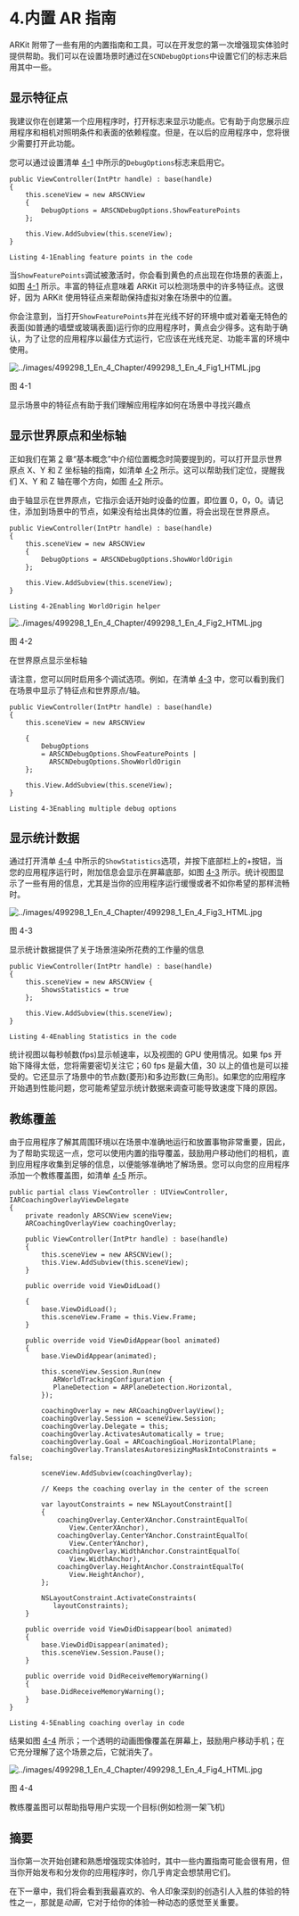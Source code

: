 # 4.内置 AR 指南

ARKit 附带了一些有用的内置指南和工具，可以在开发您的第一次增强现实体验时提供帮助。我们可以在设置场景时通过在`SCNDebugOptions`中设置它们的标志来启用其中一些。

## 显示特征点

我建议你在创建第一个应用程序时，打开标志来显示功能点。它有助于向您展示应用程序和相机对照明条件和表面的依赖程度。但是，在以后的应用程序中，您将很少需要打开此功能。

您可以通过设置清单 [4-1](#PC1) 中所示的`DebugOptions`标志来启用它。

```
public ViewController(IntPtr handle) : base(handle)
{
    this.sceneView = new ARSCNView
    {
        DebugOptions = ARSCNDebugOptions.ShowFeaturePoints
    };

    this.View.AddSubview(this.sceneView);
}

Listing 4-1Enabling feature points in the code

```

当`ShowFeaturePoints`调试被激活时，你会看到黄色的点出现在你场景的表面上，如图 [4-1](#Fig1) 所示。丰富的特征点意味着 ARKit 可以检测场景中的许多特征点。这很好，因为 ARKit 使用特征点来帮助保持虚拟对象在场景中的位置。

你会注意到，当打开`ShowFeaturePoints`并在光线不好的环境中或对着毫无特色的表面(如普通的墙壁或玻璃表面)运行你的应用程序时，黄点会少得多。这有助于确认，为了让您的应用程序以最佳方式运行，它应该在光线充足、功能丰富的环境中使用。

![../images/499298_1_En_4_Chapter/499298_1_En_4_Fig1_HTML.jpg](../images/499298_1_En_4_Chapter/499298_1_En_4_Fig1_HTML.jpg)

图 4-1

显示场景中的特征点有助于我们理解应用程序如何在场景中寻找兴趣点

## 显示世界原点和坐标轴

正如我们在第 [2](02.html) 章“基本概念”中介绍位置概念时简要提到的，可以打开显示世界原点 X、Y 和 Z 坐标轴的指南，如清单 [4-2](#PC2) 所示。这可以帮助我们定位，提醒我们 X、Y 和 Z 轴在哪个方向，如图 [4-2](#Fig4) 所示。

由于轴显示在世界原点，它指示会话开始时设备的位置，即位置 0，0，0。请记住，添加到场景中的节点，如果没有给出具体的位置，将会出现在世界原点。

```
public ViewController(IntPtr handle) : base(handle)
{
    this.sceneView = new ARSCNView
    {
        DebugOptions = ARSCNDebugOptions.ShowWorldOrigin
    };

    this.View.AddSubview(this.sceneView);
}

Listing 4-2Enabling WorldOrigin helper

```

![../images/499298_1_En_4_Chapter/499298_1_En_4_Fig2_HTML.jpg](../images/499298_1_En_4_Chapter/499298_1_En_4_Fig2_HTML.jpg)

图 4-2

在世界原点显示坐标轴

请注意，您可以同时启用多个调试选项。例如，在清单 [4-3](#PC3) 中，您可以看到我们在场景中显示了特征点和世界原点/轴。

```
public ViewController(IntPtr handle) : base(handle)
{
    this.sceneView = new ARSCNView

    {
        DebugOptions
        = ARSCNDebugOptions.ShowFeaturePoints |
          ARSCNDebugOptions.ShowWorldOrigin
    };

    this.View.AddSubview(this.sceneView);
}

Listing 4-3Enabling multiple debug options

```

## 显示统计数据

通过打开清单 [4-4](#PC4) 中所示的`ShowStatistics`选项，并按下底部栏上的+按钮，当您的应用程序运行时，附加信息会显示在屏幕底部，如图 [4-3](#Fig3) 所示。统计视图显示了一些有用的信息，尤其是当你的应用程序运行缓慢或者不如你希望的那样流畅时。

![../images/499298_1_En_4_Chapter/499298_1_En_4_Fig3_HTML.jpg](../images/499298_1_En_4_Chapter/499298_1_En_4_Fig3_HTML.jpg)

图 4-3

显示统计数据提供了关于场景渲染所花费的工作量的信息

```
public ViewController(IntPtr handle) : base(handle)
{
    this.sceneView = new ARSCNView {
        ShowsStatistics = true
    };

    this.View.AddSubview(this.sceneView);
}

Listing 4-4Enabling Statistics in the code

```

统计视图以每秒帧数(fps)显示帧速率，以及视图的 GPU 使用情况。如果 fps 开始下降得太低，您将需要密切关注它；60 fps 是最大值，30 以上的值也是可以接受的。它还显示了场景中的节点数(菱形)和多边形数(三角形)。如果您的应用程序开始遇到性能问题，您可能希望显示统计数据来调查可能导致速度下降的原因。

## 教练覆盖

由于应用程序了解其周围环境以在场景中准确地运行和放置事物非常重要，因此，为了帮助实现这一点，您可以使用内置的指导覆盖，鼓励用户移动他们的相机，直到应用程序收集到足够的信息，以便能够准确地了解场景。您可以向您的应用程序添加一个教练覆盖图，如清单 [4-5](#PC5) 所示。

```
public partial class ViewController : UIViewController, IARCoachingOverlayViewDelegate
{
    private readonly ARSCNView sceneView;
    ARCoachingOverlayView coachingOverlay;

    public ViewController(IntPtr handle) : base(handle)
    {
        this.sceneView = new ARSCNView();
        this.View.AddSubview(this.sceneView);
    }

    public override void ViewDidLoad()

    {
        base.ViewDidLoad();
        this.sceneView.Frame = this.View.Frame;
    }

    public override void ViewDidAppear(bool animated)
    {
        base.ViewDidAppear(animated);

        this.sceneView.Session.Run(new
           ARWorldTrackingConfiguration {
           PlaneDetection = ARPlaneDetection.Horizontal,
        });

        coachingOverlay = new ARCoachingOverlayView();
        coachingOverlay.Session = sceneView.Session;
        coachingOverlay.Delegate = this;
        coachingOverlay.ActivatesAutomatically = true;
        coachingOverlay.Goal = ARCoachingGoal.HorizontalPlane;
        coachingOverlay.TranslatesAutoresizingMaskIntoConstraints = false;

        sceneView.AddSubview(coachingOverlay);

        // Keeps the coaching overlay in the center of the screen

        var layoutConstraints = new NSLayoutConstraint[]
        {
            coachingOverlay.CenterXAnchor.ConstraintEqualTo(
               View.CenterXAnchor),
            coachingOverlay.CenterYAnchor.ConstraintEqualTo(
               View.CenterYAnchor),
            coachingOverlay.WidthAnchor.ConstraintEqualTo(
               View.WidthAnchor),
            coachingOverlay.HeightAnchor.ConstraintEqualTo(
               View.HeightAnchor),
        };

        NSLayoutConstraint.ActivateConstraints(
           layoutConstraints);
    }

    public override void ViewDidDisappear(bool animated)
    {
        base.ViewDidDisappear(animated);
        this.sceneView.Session.Pause();
    }

    public override void DidReceiveMemoryWarning()
    {
        base.DidReceiveMemoryWarning();
    }
}

Listing 4-5Enabling coaching overlay in code

```

结果如图 [4-4](#Fig4) 所示；一个透明的动画图像覆盖在屏幕上，鼓励用户移动手机；在它充分理解了这个场景之后，它就消失了。

![../images/499298_1_En_4_Chapter/499298_1_En_4_Fig4_HTML.jpg](../images/499298_1_En_4_Chapter/499298_1_En_4_Fig4_HTML.jpg)

图 4-4

教练覆盖图可以帮助指导用户实现一个目标(例如检测一架飞机)

## 摘要

当你第一次开始创建和熟悉增强现实体验时，其中一些内置指南可能会很有用，但当你开始发布和分发你的应用程序时，你几乎肯定会想禁用它们。

在下一章中，我们将会看到我最喜欢的、令人印象深刻的创造引人入胜的体验的特性之一，那就是*动画*，它对于给你的体验一种动态的感觉至关重要。